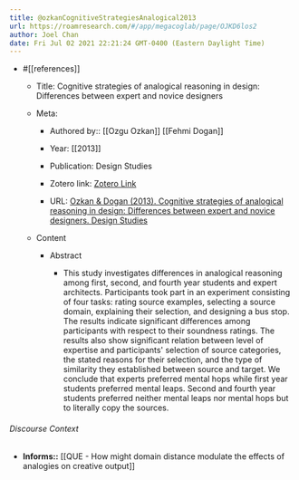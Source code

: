 ```yaml
---
title: @ozkanCognitiveStrategiesAnalogical2013
url: https://roamresearch.com/#/app/megacoglab/page/OJKD6los2
author: Joel Chan
date: Fri Jul 02 2021 22:21:24 GMT-0400 (Eastern Daylight Time)
---
```


- #[[references]]

    - Title: Cognitive strategies of analogical reasoning in design: Differences between expert and novice designers

    - Meta:

        - Authored by:: [[Ozgu Ozkan]] [[Fehmi Dogan]]

        - Year: [[2013]]

        - Publication: Design Studies

        - Zotero link: [Zotero Link](zotero://select/items/1_ZGQD2HQT)

        - URL: [Ozkan & Dogan (2013). Cognitive strategies of analogical reasoning in design: Differences between expert and novice designers. Design Studies](http://www.sciencedirect.com/science/article/pii/S0142694X12000932)

    - Content

        - Abstract

            - This study investigates differences in analogical reasoning among first, second, and fourth year students and expert architects. Participants took part in an experiment consisting of four tasks: rating source examples, selecting a source domain, explaining their selection, and designing a bus stop. The results indicate significant differences among participants with respect to their soundness ratings. The results also show significant relation between level of expertise and participants' selection of source categories, the stated reasons for their selection, and the type of similarity they established between source and target. We conclude that experts preferred mental hops while first year students preferred mental leaps. Second and fourth year students preferred neither mental leaps nor mental hops but to literally copy the sources.

###### Discourse Context

- **Informs::** [[QUE - How might domain distance modulate the effects of analogies on creative output]]
